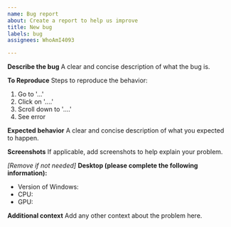```yaml
---
name: Bug report
about: Create a report to help us improve
title: New bug
labels: bug
assignees: WhoAmI4093

---
```


**Describe the bug**
A clear and concise description of what the bug is.

**To Reproduce**
Steps to reproduce the behavior:
1. Go to '...'
2. Click on '....'
3. Scroll down to '....'
4. See error

**Expected behavior**
A clear and concise description of what you expected to happen.

**Screenshots**
If applicable, add screenshots to help explain your problem.

*[Remove if not needed]*
**Desktop (please complete the following information):**
 - Version of Windows:
 - CPU: 
 - GPU:

**Additional context**
Add any other context about the problem here.

